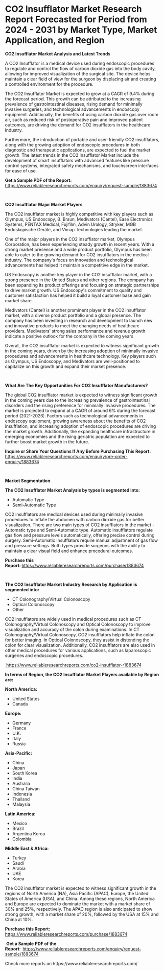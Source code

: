 <p><h1>CO2 Insufflator Market Research Report Forecasted for Period from 2024 -  2031 by Market Type, Market Application, and Region</h1></p><p><strong>CO2 Insufflator Market Analysis and Latest Trends</strong></p>
<p><p>A CO2 Insufflator is a medical device used during endoscopic procedures to regulate and control the flow of carbon dioxide gas into the body cavity, allowing for improved visualization of the surgical site. The device helps maintain a clear field of view for the surgeon by displacing air and creating a controlled environment for the procedure.</p><p>The CO2 Insufflator Market is expected to grow at a CAGR of 9.4% during the forecast period. This growth can be attributed to the increasing prevalence of gastrointestinal diseases, rising demand for minimally invasive surgeries, and technological advancements in endoscopy equipment. Additionally, the benefits of using carbon dioxide gas over room air, such as reduced risk of postoperative pain and improved patient outcomes, are driving the demand for CO2 insufflators in the healthcare industry.</p><p>Furthermore, the introduction of portable and user-friendly CO2 insufflators, along with the growing adoption of endoscopic procedures in both diagnostic and therapeutic applications, are expected to fuel the market growth. The latest trends in the CO2 Insufflator Market include the development of smart insufflators with advanced features like pressure control systems, integrated safety mechanisms, and touchscreen interfaces for ease of use.</p></p>
<p><strong>Get a Sample PDF of the Report:&nbsp;</strong> <a href="https://www.reliableresearchreports.com/enquiry/request-sample/1883674">https://www.reliableresearchreports.com/enquiry/request-sample/1883674</a></p>
<p>&nbsp;</p>
<p><strong>CO2 Insufflator Major Market Players</strong></p>
<p><p>The CO2 insufflator market is highly competitive with key players such as Olympus, US Endoscopy, B. Braun, Medivators (Cantel), Ease Electronics Systems, PENTAX Medical, Fujifilm, Advin Urology, Stryker, MGB Endoskopische Geräte, and Vimap Technologies leading the market.</p><p>One of the major players in the CO2 insufflator market, Olympus Corporation, has been experiencing steady growth in recent years. With a strong market presence and a wide product portfolio, Olympus has been able to cater to the growing demand for CO2 insufflators in the medical industry. The company's focus on innovation and technological advancements has helped it maintain a competitive edge in the market.</p><p>US Endoscopy is another key player in the CO2 insufflator market, with a strong presence in the United States and other regions. The company has been expanding its product offerings and focusing on strategic partnerships to drive market growth. US Endoscopy's commitment to quality and customer satisfaction has helped it build a loyal customer base and gain market share.</p><p>Medivators (Cantel) is another prominent player in the CO2 insufflator market, with a diverse product portfolio and a global presence. The company has been investing in research and development to launch new and innovative products to meet the changing needs of healthcare providers. Medivators' strong sales performance and revenue growth indicate a positive outlook for the company in the coming years.</p><p>Overall, the CO2 insufflator market is expected to witness significant growth in the coming years, driven by the increasing adoption of minimally invasive procedures and advancements in healthcare technology. Key players such as Olympus, US Endoscopy, and Medivators are well-positioned to capitalize on this growth and expand their market presence.</p></p>
<p>&nbsp;</p>
<p><strong>What Are The Key Opportunities For CO2 Insufflator Manufacturers?</strong></p>
<p><p>The global CO2 insufflator market is expected to witness significant growth in the coming years due to the increasing prevalence of gastrointestinal disorders and the rising preference for minimally invasive procedures. The market is projected to expand at a CAGR of around 6% during the forecast period (2021-2026). Factors such as technological advancements in endoscopy equipment, growing awareness about the benefits of CO2 insufflation, and increasing adoption of endoscopic procedures are driving the market growth. Additionally, the expanding healthcare infrastructure in emerging economies and the rising geriatric population are expected to further boost market growth in the future.</p></p>
<p><strong>Inquire or Share Your Questions If Any Before Purchasing This Report:</strong> <a href="https://www.reliableresearchreports.com/enquiry/pre-order-enquiry/1883674">https://www.reliableresearchreports.com/enquiry/pre-order-enquiry/1883674</a></p>
<p>&nbsp;</p>
<p><strong>Market Segmentation</strong></p>
<p><strong>The CO2 Insufflator Market Analysis by types is segmented into:</strong></p>
<p><ul><li>Automatic Type</li><li>Semi-Automatic Type</li></ul></p>
<p><p>CO2 insufflators are medical devices used during minimally invasive procedures to inflate the abdomen with carbon dioxide gas for better visualization. There are two main types of CO2 insufflators in the market - Automatic type and Semi-Automatic type. Automatic insufflators regulate gas flow and pressure levels automatically, offering precise control during surgery. Semi-Automatic insufflators require manual adjustment of gas flow and pressure settings. Both types provide surgeons with the ability to maintain a clear visual field and enhance procedural outcomes.</p></p>
<p><strong>Purchase this Report:&nbsp;</strong><a href="https://www.reliableresearchreports.com/purchase/1883674">https://www.reliableresearchreports.com/purchase/1883674</a></p>
<p>&nbsp;</p>
<p><strong>The CO2 Insufflator Market Industry Research by Application is segmented into:</strong></p>
<p><ul><li>CT Colonography/Virtual Colonoscopy</li><li>Optical Colonoscopy</li><li>Other</li></ul></p>
<p><p>CO2 insufflators are widely used in medical procedures such as CT Colonography/Virtual Colonoscopy and Optical Colonoscopy to improve visualization and accuracy of the colon during examinations. In CT Colonography/Virtual Colonoscopy, CO2 insufflators help inflate the colon for better imaging. In Optical Colonoscopy, they assist in distending the colon for clear visualization. Additionally, CO2 insufflators are also used in other medical procedures for various applications, such as laparoscopic surgeries and endoscopic procedures.</p></p>
<p><a href="https://www.reliableresearchreports.com/co2-insufflator-r1883674">&nbsp;https://www.reliableresearchreports.com/co2-insufflator-r1883674</a></p>
<p><strong>In terms of Region, the CO2 Insufflator Market Players available by Region are:</strong></p>
<p>
    <p> <strong> North America: </strong>
        <ul>
            <li>United States</li>
            <li>Canada</li>
        </ul>
        </p> 
    <p> <strong> Europe: </strong>
        <ul>
            <li>Germany</li>
            <li>France</li>
            <li>U.K.</li>
            <li>Italy</li>
            <li>Russia</li>
        </ul>
        </p> 
    <p> <strong> Asia-Pacific: </strong>
        <ul>
            <li>China</li>
            <li>Japan</li>
            <li>South Korea</li>
            <li>India</li>
            <li>Australia</li>
            <li>China Taiwan</li>
            <li>Indonesia</li>
            <li>Thailand</li>
            <li>Malaysia</li>
        </ul>
        </p> 
    <p> <strong> Latin America: </strong>
        <ul>
            <li>Mexico</li>
            <li>Brazil</li>
            <li>Argentina Korea</li>
            <li>Colombia</li>
        </ul>
        </p> 
    <p> <strong> Middle East & Africa: </strong>
        <ul>
            <li>Turkey</li>
            <li>Saudi</li>
            <li>Arabia</li>
            <li>UAE</li>
            <li>Korea</li>
        </ul>
    </p>
    </p>
<p><p>The CO2 insufflator market is expected to witness significant growth in the regions of North America (NA), Asia Pacific (APAC), Europe, the United States of America (USA), and China. Among these regions, North America and Europe are expected to dominate the market with a market share of 30% and 25%, respectively. The APAC region is also anticipated to show strong growth, with a market share of 20%, followed by the USA at 15% and China at 10%.</p></p>
<p><strong>Purchase this Report: </strong><a href="https://www.reliableresearchreports.com/purchase/1883674">https://www.reliableresearchreports.com/purchase/1883674</a></p>
<p>&nbsp;<strong>Get a Sample PDF of the Report:&nbsp;&nbsp;</strong><a href="https://www.reliableresearchreports.com/enquiry/request-sample/1883674">https://www.reliableresearchreports.com/enquiry/request-sample/1883674</a></p>
<p><strong></strong></p>
<p>Check more reports on https://www.reliableresearchreports.com/</p>